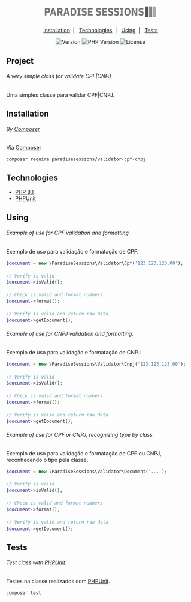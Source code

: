 <h1 align="center">
    <img alt="Paradise Sessions" title="Paradise Sessions" src=".github/logo.png" width="300" />
</h1>

<p align="center">
    <a href="#installation">Installation</a>&nbsp;&nbsp;|&nbsp;&nbsp;
    <a href="#technologies">Technologies</a>&nbsp;&nbsp;|&nbsp;&nbsp;
    <a href="#using">Using</a>&nbsp;&nbsp;|&nbsp;&nbsp;
    <a href="#tests">Tests</a>
</p>

<p align="center">
   <img src="https://img.shields.io/badge/php-%5E8.1-green?style=for-the-badge" alt="Version" />
   <img src="https://img.shields.io/badge/version-1.0-red?style=for-the-badge" alt="PHP Version" />
   <img src="https://img.shields.io/badge/license-MIT-blue?style=for-the-badge" alt="License" />
</p>

## Project

###### A very simple class for validate CPF|CNPJ.

Uma simples classe para validar CPF|CNPJ.

## Installation

###### By [Composer](https://getcomposer.org/)

Via [Composer](https://getcomposer.org/)

```shell
composer require paradisesessions/validator-cpf-cnpj
```

## Technologies

-   [PHP 8.1](https://www.php.net/downloads.php#v8.1.18)
-   [PHPUnit](https://phpunit.de/)

## Using

###### Example of use for CPF validation and formatting.

Exemplo de uso para validação e formatação de CPF.

```php
$document = new \ParadiseSessions\Validator\Cpf('123.123.123.00');

// Verify is valid
$document->isValid();

// Check is valid and format numbers
$document->format();

// Verify is valid and return raw data
$document->getDocument();
```

###### Example of use for CNPJ validation and formatting.

Exemplo de uso para validação e formatação de CNPJ.

```php
$document = new \ParadiseSessions\Validator\Cnpj('123.123.123.00');

// Verify is valid
$document->isValid();

// Check is valid and format numbers
$document->format();

// Verify is valid and return raw data
$document->getDocument();
```

###### Example of use for CPF or CNPJ, recognizing type by class

Exemplo de uso para validação e formatação de CPF ou CNPJ, reconhecendo o tipo pela classe.

```php
$document = new \ParadiseSessions\Validator\Document('...');

// Verify is valid
$document->isValid();

// Check is valid and format numbers
$document->format();

// Verify is valid and return raw data
$document->getDocument();
```

## Tests

###### Test class with [PHPUnit](https://phpunit.de/).

Testes na classe realizados com [PHPUnit](https://phpunit.de/).

```shell
composer test
```
